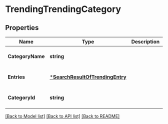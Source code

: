 # TrendingTrendingCategory

## Properties
Name | Type | Description | Notes
------------ | ------------- | ------------- | -------------
**CategoryName** | **string** |  | [optional] [default to null]
**Entries** | [***SearchResultOfTrendingEntry**](SearchResultOfTrendingEntry.md) |  | [optional] [default to null]
**CategoryId** | **string** |  | [optional] [default to null]

[[Back to Model list]](../README.md#documentation-for-models) [[Back to API list]](../README.md#documentation-for-api-endpoints) [[Back to README]](../README.md)


